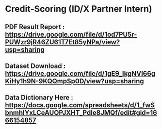 # Credit-Scoring (ID/X Partner Intern)

## PDF Result Report : https://drive.google.com/file/d/1od7PU5r-PUWzr9jR46ZU61T7Et85yNPa/view?usp=sharing

## Dataset Download : https://drive.google.com/file/d/1gE9_IkgNVI66gKiHy1h9N-9KQQmpSp0D/view?usp=sharing

## Data Dictionary Here : https://docs.google.com/spreadsheets/d/1_fwSbnmhIYxLCeAUOPJXHT_PdIe8JMQf/edit#gid=1666154857 
